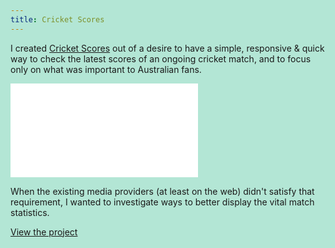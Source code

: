 ```yaml
---
title: Cricket Scores
---
```


I created [Cricket Scores](http://cricket-scores.herokuapp.com/) out of a desire to have a simple, responsive & quick way to check the latest scores of an ongoing cricket match, and to focus only on what was important to Australian fans.

<div class="tablet"><iframe src="//cricket-scores.herokuapp.com" frameborder="0"></iframe></div>

When the existing media providers (at least on the web) didn't satisfy that requirement, I wanted to investigate ways to better display the vital match statistics.

[View the project](http://cricket-scores.herokuapp.com/)

<style>
  html { background-color: hsl(160, 50%, 80%); }
</style>
